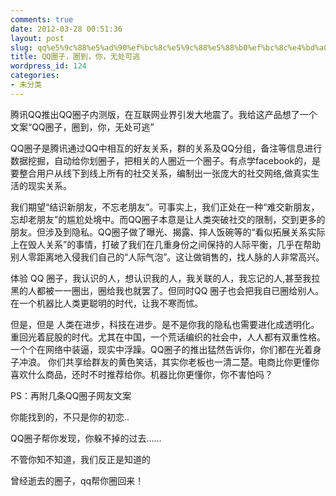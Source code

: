 ```yaml
---
comments: true
date: 2012-03-28 00:51:36
layout: post
slug: qq%e5%9c%88%e5%ad%90%ef%bc%8c%e5%9c%88%e5%88%b0%ef%bc%8c%e4%bd%a0%ef%bc%8c%e6%97%a0%e5%a4%84%e5%8f%af%e9%80%83
title: QQ圈子，圈到，你，无处可逃
wordpress_id: 124
categories:
- 未分类
---
```


腾讯QQ推出QQ圈子内测版，在互联网业界引发大地震了。我给这产品想了一个文案“QQ圈子，圈到，你，无处可逃”

QQ圈子是腾讯通过QQ中相互的好友关系，群的关系及QQ分组，备注等信息进行数据挖掘，自动给你划圈子，把相关的人圈近一个圈子。有点学facebook的，是要整合用户从线下到线上所有的社交关系，编制出一张庞大的社交网络,做真实生活的现实关系。

我们期望“结识新朋友，不忘老朋友”。可事实上，我们正处在一种“难交新朋友，忘却老朋友”的尴尬处境中。而QQ圈子本意是让人类突破社交的限制，交到更多的朋友。但涉及到隐私。QQ圈子做了曝光、揭露、摔人饭碗等的“看似拓展关系实际上在毁人关系”的事情，打破了我们在几重身份之间保持的人际平衡，几乎在帮助别人零距离地入侵我们自己的“人际气泡”。这让做销售的，找人脉的人非常高兴。

体验 QQ 圈子，我认识的人，想认识我的人，我关联的人，我忘记的人,甚至我拉黑的人都被一一圈出，圈给我也就罢了。但同时QQ 圈子也会把我自已圈给别人。在一个机器比人类更聪明的时代，让我不寒而怵。

但是，但是 人类在进步，科技在进步。是不是你我的隐私也需要进化成透明化。重回光着屁股的时代。尤其在中国，一个荒话编织的社会中，人人都有双重性格。一个个在网络中装逼，现实中浮躁。QQ圈子的推出猛然告诉你，你们都在光着身子冲浪。 你们共享给群友的黄色笑话，其实你老板也一清二楚。电商比你更懂你喜欢什么商品，还时不时推荐给你。机器比你更懂你，你不害怕吗？

PS：再附几条QQ圈子网友文案

你能找到的，不只是你的初恋..

QQ圈子帮你发现，你躲不掉的过去……

不管你知不知道，我们反正是知道的

曾经逝去的圈子，qq帮你圈回来！
